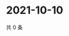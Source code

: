 # 2021-10-10

共 0 条

<!-- BEGIN -->
<!-- 最后更新时间 Sun Oct 10 2021 16:16:50 GMT+0800 (China Standard Time) -->

<!-- END -->
